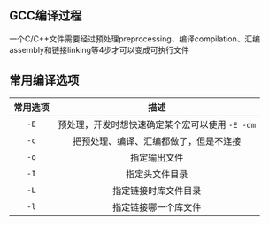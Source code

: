 ## GCC编译过程
一个C/C++文件需要经过预处理preprocessing、编译compilation、汇编assembly和链接linking等4步才可以变成可执行文件

## 常用编译选项
| 常用选项 |描述 |
| :----:| :----:|
| `-E` | 预处理，开发时想快速确定某个宏可以使用 `-E -dm` |
| `-c` | 把预处理、编译、汇编都做了，但是不连接|
| `-o` | 指定输出文件|
| `-I` | 指定头文件目录|
| `-L`| 指定链接时库文件目录|
| `-l` | 指定链接哪一个库文件|

